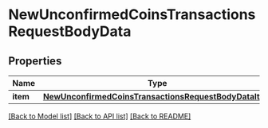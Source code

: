 # NewUnconfirmedCoinsTransactionsRequestBodyData


## Properties
Name | Type | Description | Notes
------------ | ------------- | ------------- | -------------
**item** | [**NewUnconfirmedCoinsTransactionsRequestBodyDataItem**](NewUnconfirmedCoinsTransactionsRequestBodyDataItem.md) |  | 

[[Back to Model list]](../README.md#documentation-for-models) [[Back to API list]](../README.md#documentation-for-api-endpoints) [[Back to README]](../README.md)


